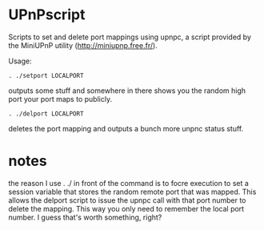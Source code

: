 UPnPscript
===

Scripts to set and delete port mappings using upnpc, a script provided by the MiniUPnP utility (http://miniupnp.free.fr/).

Usage:

```
. ./setport LOCALPORT
```

  outputs some stuff and somewhere in there shows you the random high port your port maps to publicly.

```
. ./delport LOCALPORT
```

  deletes the port mapping and outputs a bunch more unpnc status stuff.

notes
=
the reason I use . ./ in front of the command is to focre execution to set a session variable that stores the random remote port that was mapped. This allows the delport script to issue the upnpc call with that port number to delete the mapping. This way you only need to remember the local port number. I guess that's worth something, right?
